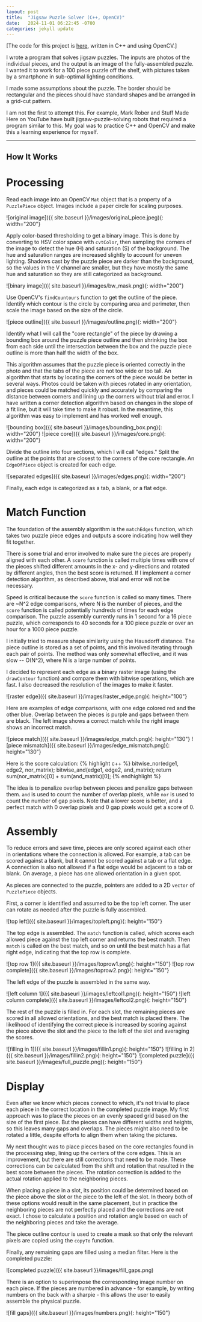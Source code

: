 ```yaml
---
layout: post
title:  "Jigsaw Puzzle Solver (C++, OpenCV)"
date:   2024-11-01 06:22:45 -0700
categories: jekyll update
---
```


[The code for this project is [here][puzzle-code-repo], written in C++ and using OpenCV.]

I wrote a program that solves jigsaw puzzles. The inputs are photos of the individual pieces, and the output is an image of the fully-assembled puzzle. I wanted it to work for a 100 piece puzzle off the shelf, with pictures taken by a smartphone in sub-optimal lighting conditions.

I made some assumptions about the puzzle. The border should be rectangular and the pieces should have standard shapes and be arranged in a grid-cut pattern. 

I am not the first to attempt this. For example, Mark Rober and Stuff Made Here on YouTube have built jigsaw-puzzle-solving robots that required a program similar to this. My goal was to practice C++ and OpenCV and make this a learning experience for myself.

---

## How It Works

# Processing

Read each image into an OpenCV `Mat` object that is a property of a `PuzzlePiece` object. Images include a paper circle for scaling purposes.

![original image]({{ site.baseurl }}/images/original_piece.jpeg){: width="200"}

Apply color-based thresholding to get a binary image. This is done by converting to HSV color space with `cvtColor`, then sampling the corners of the image to detect the hue (H) and saturation (S) of the background. The hue and saturation ranges are increased slightly to account for uneven lighting. Shadows cast by the puzzle piece are darker than the background, so the values in the V channel are smaller, but they have mostly the same hue and saturation so they are still categorized as background.

![binary image]({{ site.baseurl }}/images/bw_mask.png){: width="200"}

Use OpenCV's `findCountours` function to get the outline of the piece. Identify which contour is the circle by comparing area and perimeter, then scale the image based on the size of the circle.

![piece outline]({{ site.baseurl }}/images/outline.png){: width="200"}

Identify what I will call the "core rectangle" of the piece by drawing a bounding box around the puzzle piece outline and then shrinking the box from each side until the intersection between the box and the puzzle piece outline is more than half the width of the box.

This algorithm assumes that the puzzle piece is oriented correctly in the photo and that the tabs of the piece are not too wide or too tall.
An algorithm that starts by locating the corners of the piece would be better in several ways. Photos could be taken with pieces rotated in any orientation, and pieces could be matched quickly and accurately by comparing the distance between corners and lining up the corners without trial and error.
I have written a corner detection algorithm based on changes in the slope of a fit line, but it will take time to make it robust.
In the meantime, this algorithm was easy to implement and has worked well enough.

![bounding box]({{ site.baseurl }}/images/bounding_box.png){: width="200"}
![piece core]({{ site.baseurl }}/images/core.png){: width="200"}

Divide the outline into four sections, which I will call "edges." Split the outline at the points that are closest to the corners of the core rectangle. An `EdgeOfPiece` object is created for each edge.

![separated edges]({{ site.baseurl }}/images/edges.png){: width="200"}

Finally, each edge is categorized as a tab, a blank, or a flat edge.

# Match Function

The foundation of the assembly algorithm is the `matchEdges` function, which takes two puzzle piece edges and outputs a score indicating how well they fit together. 

There is some trial and error involved to make sure the pieces are properly aligned with each other. A `score` function is called multiple times with one of the pieces shifted different amounts in the x- and y-directions and rotated by different angles, then the best score is returned. If I implement a corner detection algorithm, as described above, trial and error will not be necessary.

Speed is critical because the `score` function is called so many times. There are ~N^2 edge comparisons, where N is the number of pieces, and the `score` function is called potentially hundreds of times for each edge comparison. The puzzle assembly currently runs in 1 second for a 16 piece puzzle, which corresponds to 40 seconds for a 100 piece puzzle or over an hour for a 1000 piece puzzle.

I initially tried to measure shape similarity using the Hausdorff distance. 
The piece outline is stored as a set of points, and this involved iterating through each pair of points.
The method was only somewhat effective, and it was slow -- O(N^2), where N is a large number of points.

I decided to represent each edge as a binary raster image (using the `drawContour` function) and compare them with bitwise operations, which are fast. I also decreased the resolution of the images to make it faster.

![raster edge]({{ site.baseurl }}/images/raster_edge.png){: height="100"}

Here are examples of edge comparisons, with one edge colored red and the other blue. Overlap between the pieces is purple and gaps between them are black.
The left image shows a correct match while the right image shows an incorrect match.

![piece match]({{ site.baseurl }}/images/edge_match.png){: height="130"}
![piece mismatch]({{ site.baseurl }}/images/edge_mismatch.png){: height="130"}

Here is the score calculation:
{% highlight c++ %}
bitwise_nor(edge1, edge2, nor_matrix);
bitwise_and(edge1, edge2, and_matrix);
return sum(nor_matrix)[0] + sum(and_matrix)[0];
{% endhighlight %}

The idea is to penalize overlap between pieces and penalize gaps between them. `and` is used to count the number of overlap pixels, while `nor` is used to count the number of gap pixels. Note that a lower score is better, and a perfect match with 0 overlap pixels and 0 gap pixels would get a score of 0.

# Assembly

To reduce errors and save time, pieces are only scored against each other in orientations where the connection is allowed. For example, a tab can be scored against a blank, but it cannot be scored against a tab or a flat edge. A connection is also not allowed if a flat edge would be adjacent to a tab or blank. On average, a piece has one allowed orientation in a given spot.

As pieces are connected to the puzzle, pointers are added to a 2D `vector` of `PuzzlePiece` objects.

First, a corner is identified and assumed to be the top left corner. The user can rotate as needed after the puzzle is fully assembled.

![top left]({{ site.baseurl }}/images/topleft.png){: height="150"}

The top edge is assembled. The `match` function is called, which scores each allowed piece against the top left corner and returns the best match. Then `match` is called on the best match, and so on until the best match has a flat right edge, indicating that the top row is complete.

![top row 1]({{ site.baseurl }}/images/toprow1.png){: height="150"}
![top row complete]({{ site.baseurl }}/images/toprow2.png){: height="150"}

The left edge of the puzzle is assembled in the same way.

![left column 1]({{ site.baseurl }}/images/leftcol1.png){: height="150"}
![left column complete]({{ site.baseurl }}/images/leftcol2.png){: height="150"}

The rest of the puzzle is filled in. For each slot, the remaining pieces are scored in all allowed orientations, and the best match is placed there. The likelihood of identifying the correct piece is increased by scoring against the piece above the slot and the piece to the left of the slot and averaging the scores.

![filling in 1]({{ site.baseurl }}/images/fillin1.png){: height="150"}
![filling in 2]({{ site.baseurl }}/images/fillin2.png){: height="150"}
![completed puzzle]({{ site.baseurl }}/images/full_puzzle.png){: height="150"}

# Display

Even after we know which pieces connect to which, it's not trivial to place each piece in the correct location in the completed puzzle image. My first approach was to place the pieces on an evenly spaced grid based on the size of the first piece. But the pieces can have different widths and heights, so this leaves many gaps and overlaps. The pieces might also need to be rotated a little, despite efforts to align them when taking the pictures.

My next thought was to place pieces based on the core rectangles found in the processing step, lining up the centers of the core edges. This is an improvement, but there are still corrections that need to be made. These corrections can be calculated from the shift and rotation that resulted in the best score between the pieces. The rotation correction is added to the actual rotation applied to the neighboring pieces.

When placing a piece in a slot, its position could be determined based on the piece above the slot or the piece to the left of the slot. In theory both of these options would result in the same placement, but in practice the neighboring pieces are not perfectly placed and the corrections are not exact. I chose to calculate a position and rotation angle based on each of the neighboring pieces and take the average.

The piece outline contour is used to create a mask so that only the relevant pixels are copied using the `copyTo` function.

Finally, any remaining gaps are filled using a median filter. Here is the completed puzzle:

![completed puzzle]({{ site.baseurl }}/images/fill_gaps.png)

There is an option to superimpose the corresponding image number on each piece. If the pieces are numbered in advance - for example, by writing numbers on the back with a sharpie - this allows the user to easily assemble the physical puzzle.

![fill gaps]({{ site.baseurl }}/images/numbers.png){: height="150"}

[puzzle-code-repo]: https://github.com/bchellew15/puzzle_solver
